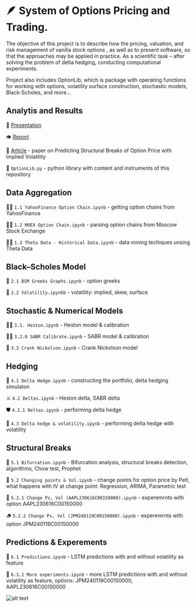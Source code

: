 # :feather: System of Options Pricing and Trading.

The objective of this project is to describe how the pricing, valuation, and risk management of vanilla stock options , as well as to present software, so that the approaches may be applied in practice. As a scientific task – after solving the problem of delta hedging, conducting computational experiments.

Project also includes OptionLib, which is package with operating functions for working with options, volatility surface construction, stochastic models, Black-Scholes, and more...

## Analytis and Results

🔮 [Presentation](https://github.com/ArtemIlinn/options/blob/main/Ilin%20Artem%20DSBA%20212%20Option%20pricing%20system%20presentation%202023pdf.pdf)

👁 [Report](https://github.com/ArtemIlinn/options/blob/main/IlinArtemOptionPricingSystemReport%20_.pdf)

:scroll: [Article](https://github.com/ArtemIlinn/options/blob/main/Ilin%20Lukyanchenko%20article.pdf) - paper on Predicting Structural Breaks of Option Price with Implied Volatility

👑 ```OptionLib.py``` - python library with content and instruments of this repository

## Data Aggregation

🧙‍♂️ ```1.1 YahooFinance Option Chain.ipynb``` - getting option chains from YahooFinance

🧛‍♂️ ```1.2 MOEX Option Chain.ipynb``` - parsing option chains from Moscow Stock Exchange 

🧝‍♀️ ```1.3 Theta Data - Historical Data.ipynb``` - data mining techiques unsing Theta Data 

## Black–Scholes Model

🦉 ```2.1 BSM Greeks Graphs.ipynb``` - option greeks

🏹 ```2.2 Volatility.ipynbb``` - volatility: implied, skew, surface

## Stochastic & Numerical Models

🧞‍♂️ ```3.1. Heston.ipynb``` - Heston model & calibration

🧚‍♀️ ```3.2.0 SABR Calibrate.ipynb``` - SABR model & calibration

🧟 ```3.3 Crank Nickolson.ipynb``` - Crank Nickolson model

## Hedging

🏰 ```4.1 Delta Hedge.ipynb``` - constructing the portfolio, delta hedging simulaton

⚔️ ```4.2 Deltas.ipynb``` - Heston delta, SABR delta

🛡 ```4.2.1 Deltas.ipynb``` - performing delta hedge

🏯 ```4.3 Delta hedge & volatility.ipynb``` - performing delta hedge with volatility

## Structural Breaks

🧌 ```5.1 Bifurcation.ipynb``` - Bifurcation analysis, structural breaks detection, algorithms, Chow test, Prophet

🌲 ```5.2 Changing points & Vol.ipynb``` - change points for option price by Pelt, what happens with IV at change point: Regression, ARIMA, Parametric test

🍄 ```5.2.1 Change Ps, Vol (AAPL230616C00150000).ipynb``` - experemrnts with option AAPL230616C00150000

🪵 ```5.2.2 Change Ps, Vol (JPM240119C00150000).ipynb``` - experemrnts with option JPM240119C00150000

## Predictions & Experements

🌋 ```6.1 Predictions.ipynb``` - LSTM predictions with and without volatility as feature

🐉 ```6.1.1 More experiments.ipynb``` - more LSTM predictions with and without volatility as feature, options: JPM240119C00150000, AAPL230616C00150000

![alt text](https://cdn.phenompeople.com/CareerConnectResources/prod/IMC1GLOBAL/images/Untitleddesign57-1632396334098.png)



